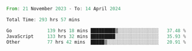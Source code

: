 <!--START_SECTION:waka-->

```rust
From: 21 November 2023 - To: 14 April 2024

Total Time: 293 hrs 57 mins

Go             139 hrs 18 mins █████████▒░░░░░░░░░░░░░░░   37.48 %
JavaScript     133 hrs 32 mins █████████░░░░░░░░░░░░░░░░   35.93 %
Other          77 hrs 42 mins  █████▒░░░░░░░░░░░░░░░░░░░   20.91 %
```

<!--END_SECTION:waka-->
